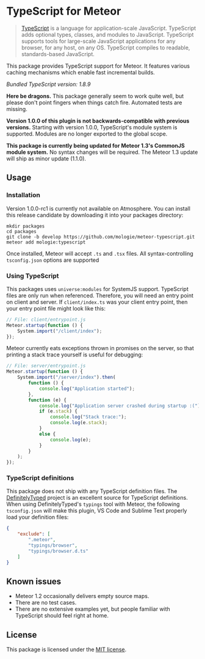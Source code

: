 TypeScript for Meteor
=====================

> [TypeScript](http://www.typescriptlang.org/) is a language for application-scale JavaScript. TypeScript adds optional types, classes, and modules to JavaScript. TypeScript supports tools for large-scale JavaScript applications for any browser, for any host, on any OS. TypeScript compiles to readable, standards-based JavaScript.

This package provides TypeScript support for Meteor. It features various caching mechanisms which enable fast incremental builds.

*Bundled TypeScript version: 1.8.9*

**Here be dragons.** This package generally seem to work quite well, but please don't point fingers when things catch fire. Automated tests are missing.

**Version 1.0.0 of this plugin is not backwards-compatible with previous versions.** Starting with version 1.0.0, TypeScript's module system is supported. Modules are no longer exported to the global scope.

**This package is currently being updated for Meteor 1.3's CommonJS module system.** No syntax changes will be required. The Meteor 1.3 update will ship as minor update (1.1.0).

Usage
-----

### Installation

Version 1.0.0-rc1 is currently not available on Atmosphere. You can install this release candidate by downloading it into your packages directory:

```
mkdir packages
cd packages
git clone -b develop https://github.com/mologie/meteor-typescript.git
meteor add mologie:typescript
```

Once installed, Meteor will accept `.ts` and `.tsx` files. All syntax-controlling `tsconfig.json` options are supported

### Using TypeScript

This packages uses `universe:modules` for SystemJS support. TypeScript files are only run when referenced. Therefore, you will need an entry point on client and server. If `client/index.ts` was your client entry point, then your entry point file might look like this:

```js
// File: client/entrypoint.js
Meteor.startup(function () {
    System.import("/client/index");
});
```

Meteor currently eats exceptions thrown in promises on the server, so that printing a stack trace yourself is useful for debugging:

```js
// File: server/entrypoint.js
Meteor.startup(function () {
    System.import("/server/index").then(
        function () {
            console.log("Application started");
        },
        function (e) {
            console.log("Application server crashed during startup :(");
            if (e.stack) {
                console.log("Stack trace:");
                console.log(e.stack);
            }
            else {
                console.log(e);
            }
        }
    );
});
```

### TypeScript definitions

This package does not ship with any TypeScript definition files. The [DefinitelyTyped](http://definitelytyped.org) project is an excellent source for TypeScript definitions. When using DefinitelyTyped's `typings` tool with Meteor, the following `tsconfig.json` will make this plugin, VS Code and Sublime Text properly load your definition files:

```json
{
    "exclude": [
        ".meteor",
        "typings/browser",
        "typings/browser.d.ts"
    ]
}
```

Known issues
------------

* Meteor 1.2 occasionally delivers empty source maps.
* There are no test cases.
* There are no extensive examples yet, but people familiar with TypeScript should feel right at home.


License
-------

This package is licensed under the [MIT license](/COPYING).
